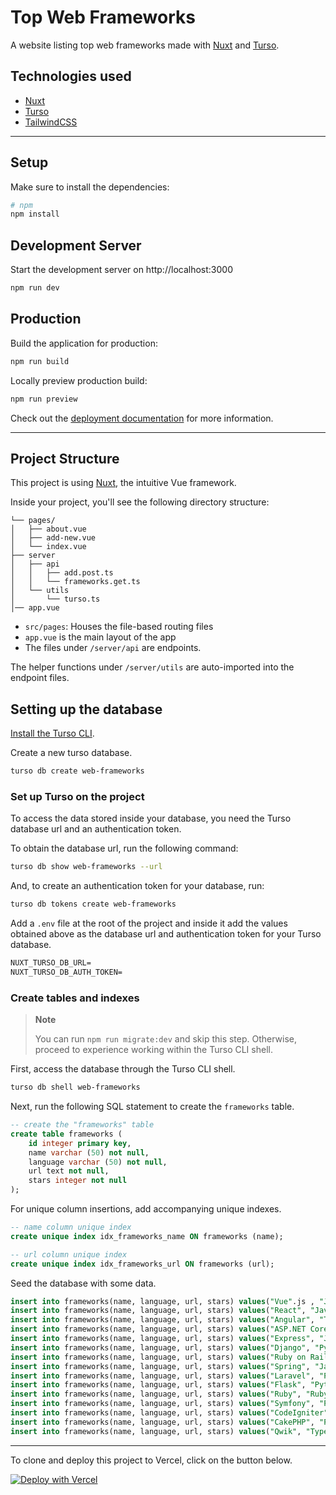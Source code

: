 # Top Web Frameworks

A website listing top web frameworks made with [Nuxt] and [Turso].

## Technologies used

- [Nuxt]
- [Turso]
- [TailwindCSS]

---

## Setup

Make sure to install the dependencies:

```bash
# npm
npm install
```

## Development Server

Start the development server on http://localhost:3000

```bash
npm run dev
```

## Production

Build the application for production:

```bash
npm run build
```

Locally preview production build:

```bash
npm run preview
```

Check out the [deployment documentation] for more information.

---

## Project Structure

This project is using [Nuxt](https://nuxt.com), the intuitive Vue framework.

Inside your project, you'll see the following directory structure:

```
└── pages/
│   ├── about.vue
│   ├── add-new.vue
│   └── index.vue
├── server
│   ├── api
│   │   ├── add.post.ts
│   │   └── frameworks.get.ts
│   └── utils
│       └── turso.ts
│── app.vue
```

- `src/pages`: Houses the file-based routing files
- `app.vue` is the main layout of the app
- The files under `/server/api` are endpoints.

The helper functions under `/server/utils` are auto-imported into the endpoint
files.

## Setting up the database

[Install the Turso CLI].

Create a new turso database.

```sh
turso db create web-frameworks
```

### Set up Turso on the project

To access the data stored inside your database, you need the Turso database url
and an authentication token.

To obtain the database url, run the following command:

```sh
turso db show web-frameworks --url
```

And, to create an authentication token for your database, run:

```sh
turso db tokens create web-frameworks
```

Add a `.env` file at the root of the project and inside it add the values
obtained above as the database url and authentication token for your Turso
database.

```txt
NUXT_TURSO_DB_URL=
NUXT_TURSO_DB_AUTH_TOKEN=
```

### Create tables and indexes

> **Note**
>
> You can run `npm run migrate:dev` and skip this step. Otherwise, proceed to
> experience working within the Turso CLI shell.

First, access the database through the Turso CLI shell.

```sh
turso db shell web-frameworks
```

Next, run the following SQL statement to create the `frameworks` table.

```sql
-- create the "frameworks" table
create table frameworks (
    id integer primary key,
    name varchar (50) not null,
    language varchar (50) not null,
    url text not null,
    stars integer not null
);
```

For unique column insertions, add accompanying unique indexes.

```sql
-- name column unique index
create unique index idx_frameworks_name ON frameworks (name);

-- url column unique index
create unique index idx_frameworks_url ON frameworks (url);
```

Seed the database with some data.

```sql
insert into frameworks(name, language, url, stars) values("Vue".js , "JavaScript", "https://github.com/vuejs/vue", 203000);
insert into frameworks(name, language, url, stars) values("React", "JavaScript", "https://github.com/facebook/react", 206000);
insert into frameworks(name, language, url, stars) values("Angular", "TypeScript", "https://github.com/angular/angular", 87400);
insert into frameworks(name, language, url, stars) values("ASP.NET Core", "C#", "https://github.com/dotnet/aspnetcore", 31400);
insert into frameworks(name, language, url, stars) values("Express", "JavaScript", "https://github.com/expressjs/express", 60500);
insert into frameworks(name, language, url, stars) values("Django", "Python", "https://github.com/django/django", 69800);
insert into frameworks(name, language, url, stars) values("Ruby on Rails", "Ruby", "https://github.com/rails/rails", 52600);
insert into frameworks(name, language, url, stars) values("Spring", "Java", "https://github.com/spring-projects/spring-framework", 51400);
insert into frameworks(name, language, url, stars) values("Laravel", "PHP", "https://github.com/laravel/laravel", 73100);
insert into frameworks(name, language, url, stars) values("Flask", "Python", "https://github.com/pallets/flask", 62500);
insert into frameworks(name, language, url, stars) values("Ruby", "Ruby", "https://github.com/ruby/ruby", 41000);
insert into frameworks(name, language, url, stars) values("Symfony", "PHP", "https://github.com/symfony/symfony", 28200);
insert into frameworks(name, language, url, stars) values("CodeIgniter", "PHP", "https://github.com/bcit-ci/CodeIgniter", 18200);
insert into frameworks(name, language, url, stars) values("CakePHP", "PHP", "https://github.com/cakephp/cakephp", 8600);
insert into frameworks(name, language, url, stars) values("Qwik", "TypeScript", "https://github.com/BuilderIO/qwik", 16400);
```

---

To clone and deploy this project to Vercel, click on the button below.

[![Deploy with Vercel](https://vercel.com/button)](https://vercel.com/new/clone?repository-url=https%3A%2F%2Fgithub.com%2Fturso-extended%2Fapp-top-web-frameworks&env=NUXT_TURSO_DB_URL,NUXT_TURSO_DB_AUTH_TOKEN)

[Nuxt]: https://nuxt.com/
[Turso]: https://chiselstrike.com
[TailwindCSS]: https://tailwindcss.com
[deployment documentation]: https://nuxt.com/docs/getting-started/deployment
[Install the Turso CLI]:https://docs.turso.tech/reference/turso-cli#installation